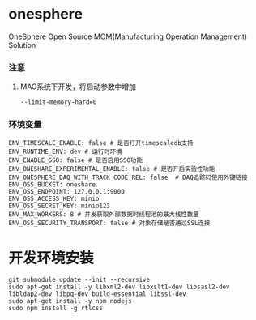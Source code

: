 # onesphere

OneSphere Open Source MOM(Manufacturing Operation Management) Solution

### 注意

1. MAC系统下开发，将启动参数中增加
    ```bash
    --limit-memory-hard=0
    
    ```

### 环境变量

```shell
ENV_TIMESCALE_ENABLE: false # 是否打开timescaledb支持
ENV_RUNTIME_ENV: dev # 运行时环境
ENV_ENABLE_SSO: false # 是否启用SSO功能
ENV_ONESHARE_EXPERIMENTAL_ENABLE: false # 是否开启实验性功能
ENV_ONESPHERE_DAQ_WITH_TRACK_CODE_REL: false  # DAQ追踪码使用外键链接
ENV_OSS_BUCKET: oneshare
ENV_OSS_ENDPOINT: 127.0.0.1:9000
ENV_OSS_ACCESS_KEY: minio
ENV_OSS_SECRET_KEY: minio123
ENV_MAX_WORKERS: 8 # 并发获取外部数据时线程池的最大线性数量
ENV_OSS_SECURITY_TRANSPORT: false # 对象存储是否通过SSL连接

```

# 开发环境安装

```shell
git submodule update --init --recursive
sudo apt-get install -y libxml2-dev libxslt1-dev libsasl2-dev libldap2-dev libpq-dev build-essential libssl-dev
sudo apt-get install -y npm nodejs
sudo npm install -g rtlcss
```